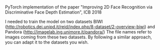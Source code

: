 PyTorch implementation of the paper "Improving 2D Face Recognition via Discriminative Face Depth Estimation", ICB 2018

I needed to train the model on two datasets BIWI (http://robotics.dei.unipd.it/reid/index.php/8-dataset/2-overview-biwi) and Pandora (http://imagelab.ing.unimore.it/pandora/)
The file names refer to images coming from these two datasets. By following a similar approach, you can adapt it to the datasets you wish.
